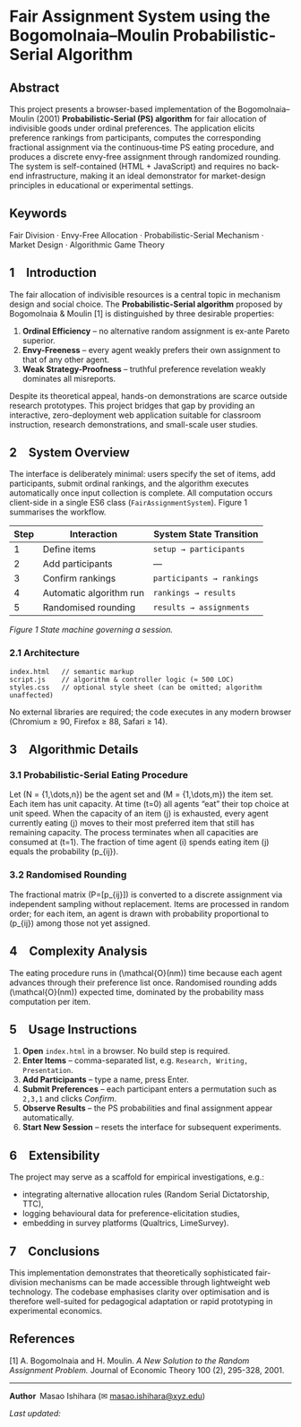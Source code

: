 # Fair Assignment System using the Bogomolnaia–Moulin Probabilistic-Serial Algorithm

## Abstract
This project presents a browser-based implementation of the Bogomolnaia–Moulin (2001) **Probabilistic-Serial (PS) algorithm** for fair allocation of indivisible goods under ordinal preferences.  The application elicits preference rankings from participants, computes the corresponding fractional assignment via the continuous‐time PS eating procedure, and produces a discrete envy-free assignment through randomized rounding.  The system is self-contained (HTML + JavaScript) and requires no back-end infrastructure, making it an ideal demonstrator for market-design principles in educational or experimental settings.

## Keywords
Fair Division · Envy-Free Allocation · Probabilistic-Serial Mechanism · Market Design · Algorithmic Game Theory

## 1 Introduction
The fair allocation of indivisible resources is a central topic in mechanism design and social choice.  The **Probabilistic-Serial algorithm** proposed by Bogomolnaia & Moulin [1] is distinguished by three desirable properties:

1. **Ordinal Efficiency** – no alternative random assignment is ex-ante Pareto superior.
2. **Envy-Freeness** – every agent weakly prefers their own assignment to that of any other agent.
3. **Weak Strategy-Proofness** – truthful preference revelation weakly dominates all misreports.

Despite its theoretical appeal, hands-on demonstrations are scarce outside research prototypes.  This project bridges that gap by providing an interactive, zero-deployment web application suitable for classroom instruction, research demonstrations, and small-scale user studies.

## 2 System Overview
The interface is deliberately minimal: users specify the set of items, add participants, submit ordinal rankings, and the algorithm executes automatically once input collection is complete.  All computation occurs client-side in a single ES6 class (`FairAssignmentSystem`).  Figure 1 summarises the workflow.

| Step | Interaction | System State Transition |
|------|-------------|--------------------------|
| 1    | Define items | `setup → participants` |
| 2    | Add participants | — |
| 3    | Confirm rankings | `participants → rankings` |
| 4    | Automatic algorithm run | `rankings → results` |
| 5    | Randomised rounding | `results → assignments` |

*Figure 1  State machine governing a session.*

### 2.1  Architecture
```
index.html   // semantic markup
script.js    // algorithm & controller logic (≈ 500 LOC)
styles.css   // optional style sheet (can be omitted; algorithm unaffected)
```
No external libraries are required; the code executes in any modern browser (Chromium ≥ 90, Firefox ≥ 88, Safari ≥ 14).

## 3 Algorithmic Details
### 3.1  Probabilistic-Serial Eating Procedure
Let \(N = \{1,\dots,n\}\) be the agent set and \(M = \{1,\dots,m\}\) the item set.  Each item has unit capacity.  At time \(t=0\) all agents “eat” their top choice at unit speed.  When the capacity of an item \(j\) is exhausted, every agent currently eating \(j\) moves to their most preferred item that still has remaining capacity.  The process terminates when all capacities are consumed at \(t=1\).  The fraction of time agent \(i\) spends eating item \(j\) equals the probability \(p_{ij}\).

### 3.2  Randomised Rounding
The fractional matrix \(P=[p_{ij}]\) is converted to a discrete assignment via independent sampling without replacement.  Items are processed in random order; for each item, an agent is drawn with probability proportional to \(p_{ij}\) among those not yet assigned.

## 4 Complexity Analysis
The eating procedure runs in \(\mathcal{O}(nm)\) time because each agent advances through their preference list once.  Randomised rounding adds \(\mathcal{O}(nm)\) expected time, dominated by the probability mass computation per item.

## 5 Usage Instructions
1. **Open** `index.html` in a browser.  No build step is required.
2. **Enter Items** – comma-separated list, e.g. `Research, Writing, Presentation`.
3. **Add Participants** – type a name, press Enter.
4. **Submit Preferences** – each participant enters a permutation such as `2,3,1` and clicks *Confirm*.
5. **Observe Results** – the PS probabilities and final assignment appear automatically.
6. **Start New Session** – resets the interface for subsequent experiments.

## 6 Extensibility
The project may serve as a scaffold for empirical investigations, e.g.:
* integrating alternative allocation rules (Random Serial Dictatorship, TTC),
* logging behavioural data for preference-elicitation studies,
* embedding in survey platforms (Qualtrics, LimeSurvey).

## 7 Conclusions
This implementation demonstrates that theoretically sophisticated fair-division mechanisms can be made accessible through lightweight web technology.  The codebase emphasises clarity over optimisation and is therefore well-suited for pedagogical adaptation or rapid prototyping in experimental economics.

## References
[1] A. Bogomolnaia and H. Moulin. *A New Solution to the Random Assignment Problem.* Journal of Economic Theory 100 (2), 295-328, 2001.

---
**Author** Masao Ishihara   (✉ masao.ishihara@xyz.edu)

*Last updated:* <!-- YYYY-MM-DD will be inserted by Git commit history --> 